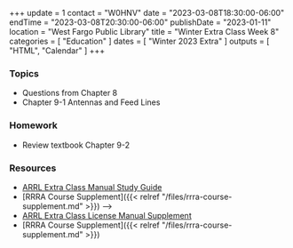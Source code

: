 +++
update = 1
contact = "W0HNV"
date = "2023-03-08T18:30:00-06:00"
endTime = "2023-03-08T20:30:00-06:00"
publishDate = "2023-01-11"
location = "West Fargo Public Library"
title = "Winter Extra Class Week 8"
categories = [ "Education" ]
dates = [ "Winter 2023 Extra" ]
outputs = [ "HTML", "Calendar" ]
+++
### Topics

* Questions from Chapter 8
* Chapter 9-1 Antennas and Feed Lines

### Homework

* Review textbook Chapter 9-2

### Resources

* [ARRL Extra Class Manual Study Guide](http://www.arrl.org/files/file/Extra%20Class%20License%20Manual/ECLM%2011th%20edition/ECLM%202316%20Studyguide.pdf)
* [RRRA Course Supplement]({{< relref "/files/rrra-course-supplement.md" >}})
-->
* [ARRL Extra Class License Manual Supplement](http://www.arrl.org/extra-class-license-manual)
* [RRRA Course Supplement]({{< relref "/files/rrra-course-supplement.md" >}})

